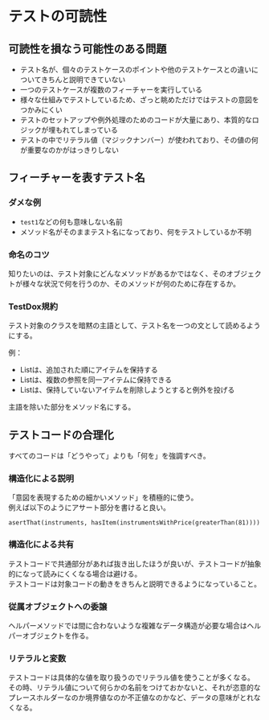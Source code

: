 # テストの可読性
## 可読性を損なう可能性のある問題
* テスト名が、個々のテストケースのポイントや他のテストケースとの違いについてきちんと説明できていない
* 一つのテストケースが複数のフィーチャーを実行している
* 様々な仕組みでテストしているため、ざっと眺めただけではテストの意図をつかみにくい
* テストのセットアップや例外処理のためのコードが大量にあり、本質的なロジックが埋もれてしまっている
* テストの中でリテラル値（マジックナンバー）が使われており、その値の何が重要なのかがはっきりしない

## フィーチャーを表すテスト名
### ダメな例
* `test1`などの何も意味しない名前
* メソッド名がそのままテスト名になっており、何をテストしているか不明

### 命名のコツ
知りたいのは、テスト対象にどんなメソッドがあるかではなく、そのオブジェクトが様々な状況で何を行うのか、そのメソッドが何のために存在するか。

### TestDox規約
テスト対象のクラスを暗黙の主語として、テスト名を一つの文として読めるようにする。

例：

* Listは、追加された順にアイテムを保持する
* Listは、複数の参照を同一アイテムに保持できる
* Listは、保持していないアイテムを削除しようとすると例外を投げる

主語を除いた部分をメソッド名にする。

## テストコードの合理化
すべてのコードは「どうやって」よりも「何を」を強調すべき。

### 構造化による説明
「意図を表現するための細かいメソッド」を積極的に使う。  
例えば以下のようにアサート部分を書けると良い。

	asertThat(instruments, hasItem(instrumentsWithPrice(greaterThan(81))))

### 構造化による共有
テストコードで共通部分があれば抜き出したほうが良いが、テストコードが抽象的になって読みにくくなる場合は避ける。  
テストコードは対象コードの動きをきちんと説明できるようになっていること。

### 従属オブジェクトへの委譲
ヘルパーメソッドでは間に合わないような複雑なデータ構造が必要な場合はヘルパーオブジェクトを作る。

### リテラルと変数
テストコードは具体的な値を取り扱うのでリテラル値を使うことが多くなる。  
その時、リテラル値について何らかの名前をつけておかないと、それが恣意的なプレースホルダーなのか境界値なのか不正値なのかなど、データの意味がとれなくなる。